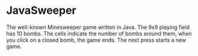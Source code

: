 # JavaSweeper
The well-known Minesweeper game written in Java. The 9x9 playing field has 10 bombs. The cells indicate the number of bombs around them, when you click on a closed bomb, the game ends. The next press starts a new game.

